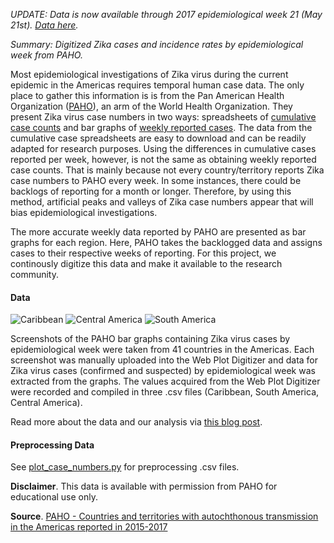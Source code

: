 *UPDATE: Data is now available through 2017 epidemiological week 21 (May 21st). [Data here](https://github.com/andersen-lab/Zika-cases-PAHO).*

*Summary: Digitized Zika cases and incidence rates by epidemiological week from PAHO.*

Most epidemiological investigations of Zika virus during the current epidemic in the Americas requires temporal human case data. The only place to gather this information is is from the Pan American Health Organization ([PAHO](http://www.paho.org/hq/)), an arm of the World Health Organization. They present Zika virus case numbers in two ways: spreadsheets of [cumulative case counts](http://www.paho.org/hq/index.php?option=com_content&view=article&id=12390&Itemid=42090&lang=en) and bar graphs of [weekly reported cases](http://www.paho.org/hq/index.php?option=com_content&view=article&id=11603:countries-territories-zika-autochthonous-transmission-americas&Itemid=41696&lang=en). The data from the cumulative case spreadsheets are easy to download and can be readily adapted for research purposes. Using the differences in cumulative cases reported per week, however, is not the same as obtaining weekly reported case counts. That is mainly because not every country/territory reports Zika case numbers to PAHO every week. In some instances, there could be backlogs of reporting for a month or longer. Therefore, by using this method, artificial peaks and valleys of Zika case numbers appear that will bias epidemiological investigations.

The more accurate weekly data reported by PAHO are presented as bar graphs for each region. Here, PAHO takes the backlogged data and assigns cases to their respective weeks of reporting. For this project, we continously digitize this data and make it available to the research community.

#### Data

![Caribbean](https://raw.githubusercontent.com/andersen-lab/Zika-cases-PAHO/master/plots/Caribbean.png)
![Central America](https://raw.githubusercontent.com/andersen-lab/Zika-cases-PAHO/master/plots/Central_America.png)
![South America](https://raw.githubusercontent.com/andersen-lab/Zika-cases-PAHO/master/plots/South_America.png)

Screenshots of the PAHO bar graphs containing Zika virus cases by epidemiological week were taken from 41 countries in the Americas. Each screenshot was manually uploaded into the Web Plot Digitizer and data for Zika virus cases (confirmed and suspected) by epidemiological week was extracted from the graphs. The values acquired from the Web Plot Digitizer were recorded and compiled in three .csv files (Caribbean, South America, Central America).

Read more about the data and our analysis via [this blog post](http://andersen-lab.com/paho-zika-cases/).

#### Preprocessing Data

See [plot_case_numbers.py](scripts/plot_case_numbers.py) for preprocessing .csv files.

**Disclaimer**. This data is available with permission from PAHO for educational use only.

**Source**. [PAHO - Countries and territories with autochthonous transmission in the Americas reported in 2015-2017](http://www.paho.org/hq/index.php?option=com_content&view=article&id=11603:countries-territories-zika-autochthonous-transmission-americas&Itemid=41696&lang=en)
